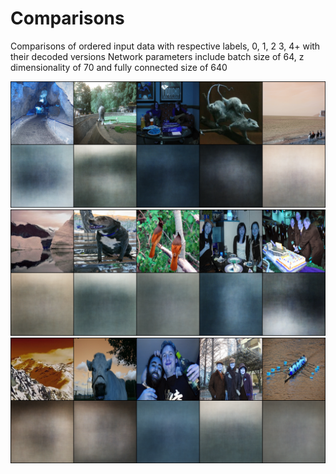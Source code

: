# Comparisons 
Comparisons of ordered input data with respective labels, 0, 1, 2 3, 4+ with their decoded versions
Network parameters include batch size of 64, z dimensionality of 70 and fully connected size of 640

![reconstruction1](reconstruction0.png)
![reconstruction2](reconstruction1.png)
![reconstruction3](reconstruction2.png)
